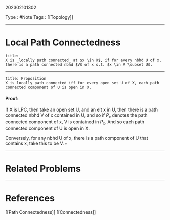 202302101302

Type : #Note
Tags : [[Topology]]

---
# Local Path Connectedness
```ad-note
title:
X is _locally path connected_ at $x \in X$, if for every nbhd U of x, there is a path connected nbhd $V$ of x s.t. $x \in V \subset U$. 
```
---

```ad-note
title: Proposition
X is locally path connected iff for every open set U of X, each path connected component of U is open in X.
```

#### Proof:
If X is LPC, then take an open set U, and an elt x in U, then there is a path connected nbhd V of x contained in U, and so if $P_x$ denotes the path connected component of x, V is contained in $P_x$. And so each path connected component of U is open in X. 

Conversely, for any nbhd U of x, there is a path component of U that contains x, take this to be V. $\square$

---
# Related Problems

---
# References
[[Path Connectedness]]
[[Connectedness]]